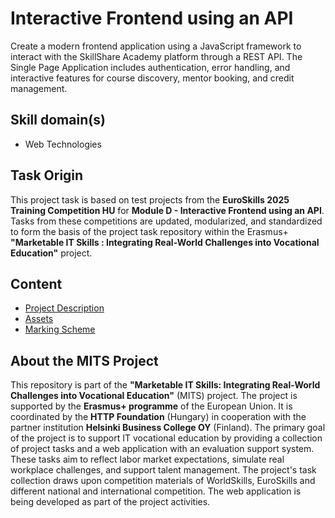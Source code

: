 # Interactive Frontend using an API

Create a modern frontend application using a JavaScript framework to interact with the SkillShare Academy platform through a REST API. The Single Page Application includes authentication, error handling, and interactive features for course discovery, mentor booking, and credit management.

## Skill domain(s)

- Web Technologies

## Task Origin

This project task is based on test projects from the **EuroSkills 2025 Training Competition HU** for **Module D - Interactive Frontend using an API**. Tasks from these competitions are updated, modularized, and standardized to form the basis of the project task repository within the Erasmus+ **"Marketable IT Skills : Integrating Real-World Challenges into Vocational Education"** project.

## Content

- [Project Description](project-description.md)
- [Assets](assets/)
- [Marking Scheme](marking/marking-scheme.json)

## About the MITS Project

This repository is part of the **"Marketable IT Skills: Integrating Real-World Challenges into Vocational Education"** (MITS) project. The project is supported by the **Erasmus+ programme** of the European Union. It is coordinated by the **HTTP Foundation** (Hungary) in cooperation with the partner institution **Helsinki Business College OY** (Finland). The primary goal of the project is to support IT vocational education by providing a collection of project tasks and a web application with an evaluation support system. These tasks aim to reflect labor market expectations, simulate real workplace challenges, and support talent management. The project's task collection draws upon competition materials of WorldSkills, EuroSkills and different national and international competition. The web application is being developed as part of the project activities.